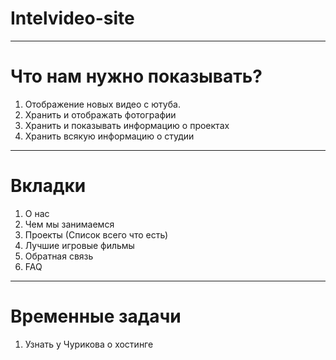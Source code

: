 # Intelvideo-site

-----

# Что нам нужно показывать?
1. Отображение новых видео с ютуба.
2. Хранить и отображать фотографии
3. Хранить и показывать информацию о проектах
4. Хранить всякую информацию о студии



---------
# Вкладки
1. О нас
2. Чем мы занимаемся 
3. Проекты (Список всего что есть)
4. Лучшие игровые фильмы
5. Обратная связь
6. FAQ




------
# Временные задачи
1. Узнать у Чурикова о хостинге
